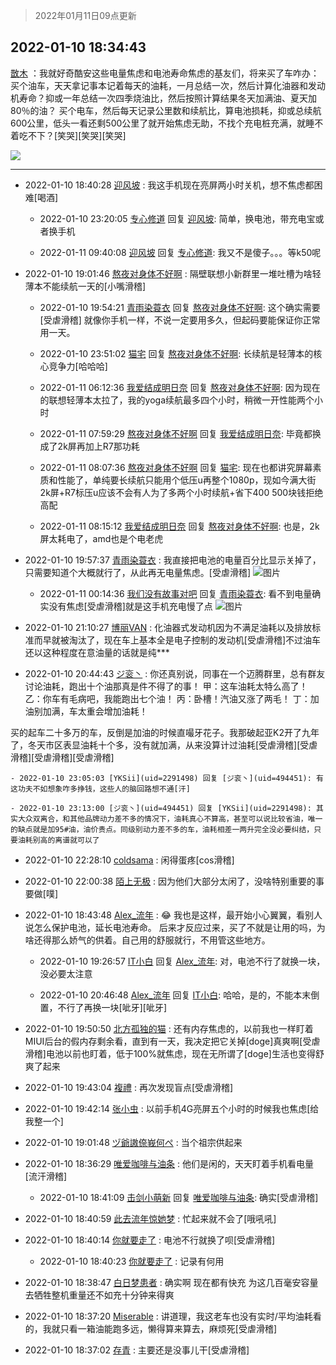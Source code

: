 > 2022年01月11日09点更新
<link rel="stylesheet" href="https://cdn.jsdelivr.net/gh/taotie6/sampleJSON@main/css/photo_show.css">
<meta name="referrer" content="no-referrer" />


 ## 2022-01-10 18:34:43 

 [㪚木](https://www.coolapk.com/feed/32728400?shareKey=ZjQxYjA0OTdiNmI1NjFkYzExYjQ~) ：我就好奇酷安这些电量焦虑和电池寿命焦虑的基友们，将来买了车咋办：
买个油车，天天拿记事本记着每天的油耗，一月总结一次，然后计算化油器和发动机寿命？抑或一年总结一次四季烧油比，然后按照计算结果冬天加满油、夏天加80％的油？
买个电车，然后每天记录公里数和续航比，算电池损耗<!--break-->，抑或总续航600公里，低头一看还剩500公里了就开始焦虑无助，不找个充电桩充满，就睡不着吃不下？[笑哭][笑哭][笑哭] 

<div class="album">
<img class="img-item" src="https://image.coolapk.com/feed/2022/0110/18/1081091_73c33160_0876_6803_928@503x282.gif" />
</div>

 ------- 

- 2022-01-10 18:40:28 [迎风坡](uid=2269289) : 我这手机现在亮屏两小时关机，想不焦虑都困难[喝酒] 

    - 2022-01-10 23:20:05 [专心修道](uid=3218687) 回复 [迎风坡](uid=2269289): 简单，换电池，带充电宝或者换手机 

    - 2022-01-11 09:40:08 [迎风坡](uid=2269289) 回复 [专心修道](uid=3218687): 我又不是傻子。。。等k50呢 

- 2022-01-10 19:01:46 [熬夜对身体不好啊](uid=1541994) : 隔壁联想小新群里一堆吐槽为啥轻薄本不能续航一天的[小嘴滑稽] 

    - 2022-01-10 19:54:21 [青雨染蓑衣](uid=1535940) 回复 [熬夜对身体不好啊](uid=1541994): 这个确实需要[受虐滑稽]
就像你手机一样，不说一定要用多久，但起码要能保证你正常用一天。 

    - 2022-01-10 23:51:02 [猫宅](uid=1626064) 回复 [熬夜对身体不好啊](uid=1541994): 长续航是轻薄本的核心竞争力[哈哈哈] 

    - 2022-01-11 06:12:36 [我爱结成明日奈](uid=1772977) 回复 [熬夜对身体不好啊](uid=1541994): 因为现在的联想轻薄本太拉了，我的yoga续航最多四个小时，稍微一开性能两个小时 

    - 2022-01-11 07:59:29 [熬夜对身体不好啊](uid=1541994) 回复 [我爱结成明日奈](uid=1772977): 毕竟都换成了2k屏再加上R7那功耗 

    - 2022-01-11 08:07:36 [熬夜对身体不好啊](uid=1541994) 回复 [猫宅](uid=1626064): 现在也都讲究屏幕素质和性能了，单纯要长续航只能用个低压u再整个1080p，现如今满大街2k屏+R7标压u应该不会有人为了多两个小时续航+省下400 500块钱拒绝高配 

    - 2022-01-11 08:15:12 [我爱结成明日奈](uid=1772977) 回复 [熬夜对身体不好啊](uid=1541994): 也是，2k屏太耗电了，amd也是个电老虎 

- 2022-01-10 19:57:37 [青雨染蓑衣](uid=1535940) : 我直接把电池的电量百分比显示关掉了，只需要知道个大概就行了，从此再无电量焦虑。[受虐滑稽] ![图片](https://image.coolapk.com/feed/2022/0110/19/1535940_811bc4e8_5855_4678_298@1080x2160.jpeg)

    - 2022-01-11 00:14:36 [我们没有故事对吧](uid=1341778) 回复 [青雨染蓑衣](uid=1535940): 看不到电量确实没有焦虑[受虐滑稽]就是这手机充电慢了点 ![图片](https://image.coolapk.com/feed/2022/0111/00/1341778_402725f3_1275_6863_437@1080x2340.jpeg)

- 2022-01-10 21:10:27 [博丽VAN](uid=3167897) : 化油器式发动机因为不满足油耗以及排放标准而早就被淘汰了，现在车上基本全是电子控制的发动机[受虐滑稽]不过油车还以这种程度在意油量的话就是纯*** 

- 2022-01-10 20:44:43 [ジ衮丶](uid=494451) : 你还真别说，同事在一个迈腾群里，总有群友讨论油耗，跑出十个油那真是件不得了的事！
甲：这车油耗太特么高了！
乙：你车有毛病吧，我能跑出七个油！
丙：卧槽！汽油又涨了两毛！
丁：加油别加满，车太重会增加油耗！

买的起车二十多万的车，反倒是加油的时候直嘬牙花子<!--break-->。我那破起亚K2开了九年了，冬天市区表显油耗十个多，没有就加满，从来没算计过油耗[受虐滑稽][受虐滑稽][受虐滑稽][受虐滑稽] 

    - 2022-01-10 23:05:03 [YKSii](uid=2291498) 回复 [ジ衮丶](uid=494451): 有这功夫不如想象咋多挣钱，这些人的脑回路想不通[汗] 

    - 2022-01-10 23:13:00 [ジ衮丶](uid=494451) 回复 [YKSii](uid=2291498): 其实大众双离合，和其他品牌动力差不多的情况下，油耗真心不算高，甚至可以说比较省油，唯一的缺点就是加95#油，油价贵点。同级别动力差不多的车，油耗相差一两升完全没必要纠结，只要油耗别高的离谱就可以了 

- 2022-01-10 22:28:10 [coldsama](uid=6534923) : 闲得蛋疼[cos滑稽] 

- 2022-01-10 22:00:38 [陌上无极](uid=1205770) : 因为他们大部分太闲了，没啥特别重要的事要做[噗] 

- 2022-01-10 18:43:48 [Alex_流年](uid=591848) : 😂
我也是这样，最开始小心翼翼，看别人说怎么保护电池，延长电池寿命。
后来才反应过来，买了不就是让用的吗，为啥还得那么娇气的供着。自己用的舒服就行，不用管这些地方。 

    - 2022-01-10 19:26:57 [IT小白](uid=1002886) 回复 [Alex_流年](uid=591848): 对，电池不行了就换一块，没必要太注意 

    - 2022-01-10 20:46:48 [Alex_流年](uid=591848) 回复 [IT小白](uid=1002886): 哈哈，是的，不能本末倒置，不行了再换一块[呲牙][呲牙] 

- 2022-01-10 19:50:50 [北方孤独的猫](uid=624790) : 还有内存焦虑的，以前我也一样盯着MIUI后台的假内存剩余看，直到有一天，我决定把它关掉[doge]真爽啊[受虐滑稽]电池以前也盯着，低于100%就焦虑，现在无所谓了[doge]生活也变得舒爽了起来 

- 2022-01-10 19:43:04 [複禮](uid=1437066) : 再次发现盲点[受虐滑稽] 

- 2022-01-10 19:42:14 [张小虫](uid=1108686) : 以前手机4G亮屏五个小时的时候我也焦虑[给我整一个] 

- 2022-01-10 19:01:48 [ヅ爺謸倷峩何ぺ](uid=11968954) : 当个祖宗供起来 

- 2022-01-10 18:36:29 [唯爱咖啡与油条](uid=2799079) : 他们是闲的，天天盯着手机看电量[流汗滑稽] 

    - 2022-01-10 18:41:09 [击剑小萌新](uid=3435660) 回复 [唯爱咖啡与油条](uid=2799079): 确实[受虐滑稽] 

- 2022-01-10 18:40:59 [此去流年惊她梦](uid=3006083) : 忙起来就不会了[哦吼吼] 

- 2022-01-10 18:40:14 [你就要走了](uid=3251026) : 电池不行就换了呗[受虐滑稽] 

    - 2022-01-10 18:40:23 [你就要走了](uid=3251026) : 记录有何用 

- 2022-01-10 18:38:47 [白日梦患者](uid=533502) : 确实啊 现在都有快充 为这几百毫安容量去牺牲整机重量还不如充十分钟来得爽 

- 2022-01-10 18:37:20 [Miserable](uid=717620) : 讲道理，我这老车也没有实时/平均油耗看的，我就只看一箱油能跑多远，懒得算来算去，麻烦死[受虐滑稽] 

- 2022-01-10 18:37:02 [存青](uid=1006954) : 主要还是没事儿干[受虐滑稽] 

